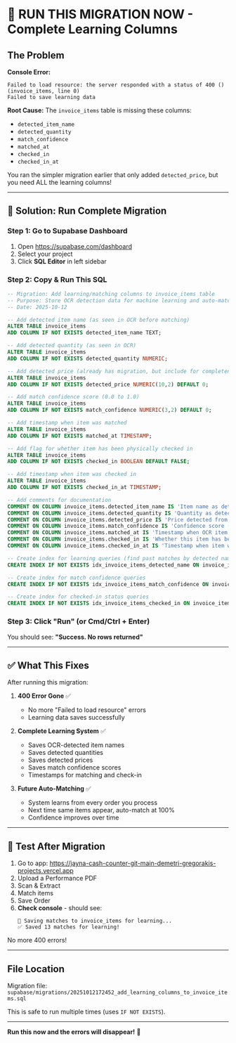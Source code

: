# 🚨 RUN THIS MIGRATION NOW - Complete Learning Columns

## The Problem

**Console Error:**
```
Failed to load resource: the server responded with a status of 400 () (invoice_items, line 0)
Failed to save learning data
```

**Root Cause:** The `invoice_items` table is missing these columns:
- `detected_item_name`
- `detected_quantity`
- `match_confidence`
- `matched_at`
- `checked_in`
- `checked_in_at`

You ran the simpler migration earlier that only added `detected_price`, but you need ALL the learning columns!

---

## 🔧 Solution: Run Complete Migration

### Step 1: Go to Supabase Dashboard
1. Open https://supabase.com/dashboard
2. Select your project
3. Click **SQL Editor** in left sidebar

### Step 2: Copy & Run This SQL

```sql
-- Migration: Add learning/matching columns to invoice_items table
-- Purpose: Store OCR detection data for machine learning and auto-matching
-- Date: 2025-10-12

-- Add detected item name (as seen in OCR before matching)
ALTER TABLE invoice_items
ADD COLUMN IF NOT EXISTS detected_item_name TEXT;

-- Add detected quantity (as seen in OCR)
ALTER TABLE invoice_items
ADD COLUMN IF NOT EXISTS detected_quantity NUMERIC;

-- Add detected price (already has migration, but include for completeness)
ALTER TABLE invoice_items
ADD COLUMN IF NOT EXISTS detected_price NUMERIC(10,2) DEFAULT 0;

-- Add match confidence score (0.0 to 1.0)
ALTER TABLE invoice_items
ADD COLUMN IF NOT EXISTS match_confidence NUMERIC(3,2) DEFAULT 0;

-- Add timestamp when item was matched
ALTER TABLE invoice_items
ADD COLUMN IF NOT EXISTS matched_at TIMESTAMP;

-- Add flag for whether item has been physically checked in
ALTER TABLE invoice_items
ADD COLUMN IF NOT EXISTS checked_in BOOLEAN DEFAULT FALSE;

-- Add timestamp when item was checked in
ALTER TABLE invoice_items
ADD COLUMN IF NOT EXISTS checked_in_at TIMESTAMP;

-- Add comments for documentation
COMMENT ON COLUMN invoice_items.detected_item_name IS 'Item name as detected by OCR before matching to inventory';
COMMENT ON COLUMN invoice_items.detected_quantity IS 'Quantity as detected by OCR';
COMMENT ON COLUMN invoice_items.detected_price IS 'Price detected from OCR scanning';
COMMENT ON COLUMN invoice_items.match_confidence IS 'Confidence score (0-1) of OCR match to inventory item';
COMMENT ON COLUMN invoice_items.matched_at IS 'Timestamp when OCR item was matched to inventory';
COMMENT ON COLUMN invoice_items.checked_in IS 'Whether this item has been physically checked in upon delivery';
COMMENT ON COLUMN invoice_items.checked_in_at IS 'Timestamp when item was checked in';

-- Create index for learning queries (find past matches by detected name)
CREATE INDEX IF NOT EXISTS idx_invoice_items_detected_name ON invoice_items(detected_item_name);

-- Create index for match confidence queries
CREATE INDEX IF NOT EXISTS idx_invoice_items_match_confidence ON invoice_items(match_confidence) WHERE match_confidence > 0;

-- Create index for checked-in status queries
CREATE INDEX IF NOT EXISTS idx_invoice_items_checked_in ON invoice_items(checked_in, checked_in_at);
```

### Step 3: Click "Run" (or Cmd/Ctrl + Enter)

You should see: **"Success. No rows returned"**

---

## ✅ What This Fixes

After running this migration:

1. **400 Error Gone** ✅
   - No more "Failed to load resource" errors
   - Learning data saves successfully

2. **Complete Learning System** ✅
   - Saves OCR-detected item names
   - Saves detected quantities
   - Saves detected prices
   - Saves match confidence scores
   - Timestamps for matching and check-in

3. **Future Auto-Matching** ✅
   - System learns from every order you process
   - Next time same items appear, auto-match at 100%
   - Confidence improves over time

---

## 🧪 Test After Migration

1. Go to app: https://jayna-cash-counter-git-main-demetri-gregorakis-projects.vercel.app
2. Upload a Performance PDF
3. Scan & Extract
4. Match items
5. Save Order
6. **Check console** - should see:
   ```
   💾 Saving matches to invoice_items for learning...
   ✅ Saved 13 matches for learning!
   ```

No more 400 errors!

---

## File Location

Migration file: `supabase/migrations/20251012172452_add_learning_columns_to_invoice_items.sql`

This is safe to run multiple times (uses `IF NOT EXISTS`).

---

**Run this now and the errors will disappear!** 🚀
